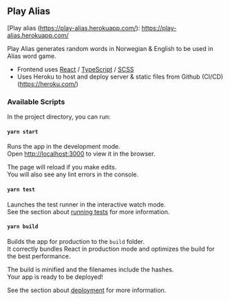 ## Play Alias
[Play alias (https://play-alias.herokuapp.com/): https://play-alias.herokuapp.com/

Play Alias generates random words in Norwegian & English to be used in Alias word game.

* Frontend uses [React](https://reactjs.org/) / [TypeScript](https://www.typescriptlang.org/) / [SCSS](https://sass-lang.com/) 
* Uses Heroku to host and deploy server & static files from Github (CI/CD) (https://heroku.com/)

### Available Scripts

In the project directory, you can run:

#### `yarn start`

Runs the app in the development mode.\
Open [http://localhost:3000](http://localhost:3000) to view it in the browser.

The page will reload if you make edits.\
You will also see any lint errors in the console.

#### `yarn test`

Launches the test runner in the interactive watch mode.\
See the section about [running tests](https://facebook.github.io/create-react-app/docs/running-tests) for more information.

#### `yarn build`

Builds the app for production to the `build` folder.\
It correctly bundles React in production mode and optimizes the build for the best performance.

The build is minified and the filenames include the hashes.\
Your app is ready to be deployed!

See the section about [deployment](https://facebook.github.io/create-react-app/docs/deployment) for more information.
